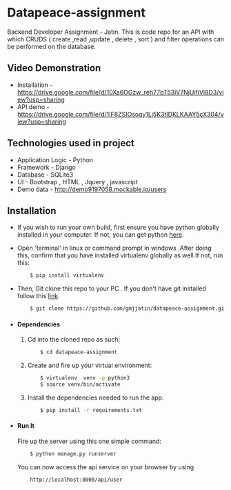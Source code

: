 # Datapeace-assignment
Backend Developer Assignment - Jatin. 
This is code repo for an API with which CRUDS ( create ,read ,update , delete , sort ) and filter operations can be performed on the database.

## Video Demonstration
* Installation - https://drive.google.com/file/d/10Xa6OGzw_reh77bT53iV7NjUifiVi8D3/view?usp=sharing
* API demo - https://drive.google.com/file/d/1IF8ZSIOsoqy1Lj5K3tIDKLKAAY5cX304/view?usp=sharing

## Technologies used in project
* Application Logic - Python
* Framework - Django 
* Database - SQLite3
* UI - Bootstrap , HTML , Jquery , javascript
* Demo data - http://demo9197058.mockable.io/users

## Installation
* If you wish to run your own build, first ensure you have python globally installed in your computer. If not, you can get python [here](https://www.python.org/downloads/).
* Open 'terminal' in linux or command prompt in windows .After doing this, confirm that you have installed virtualenv globally as well.If not, run this:
    ```bash
        $ pip install virtualenv
    ```
* Then, Git clone this repo to your PC . If you don't have git installed follow this [link](https://git-scm.com/).
    ```bash
        $ git clone https://github.com/gmjjatin/datapeace-assignment.git
    ```

* #### Dependencies
    1. Cd into the cloned repo as such:
        ```bash
            $ cd datapeace-assignment
        ```
    2. Create and fire up your virtual environment:
        ```bash
            $ virtualenv  venv -p python3
            $ source venv/bin/activate
        ```
    3. Install the dependencies needed to run the app:
        ```bash
            $ pip install -r requirements.txt
        ```
    

* #### Run It
    Fire up the server using this one simple command:
    ```bash
        $ python manage.py runserver
    ```
    You can now access the api service on your browser by using
    ```
        http://localhost:8000/api/user
    ```
